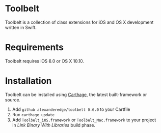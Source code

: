 # Toolbelt
Toolbelt is a collection of class extensions for iOS and OS X development written in Swift. 

# Requirements
Toolbelt requires iOS 8.0 or OS X 10.10.

# Installation
Toolbelt can be installed using [Carthage](https://github.com/Carthage/Carthage), the latest built-framework or source.

1. Add `github alexanderedge/toolbelt 0.6.0` to your Cartfile
2. Run `carthage update`
3. Add `Toolbelt_iOS.framework` or `Toolbelt_Mac.framework` to your project in _Link Binary With Libraries_ build phase.

